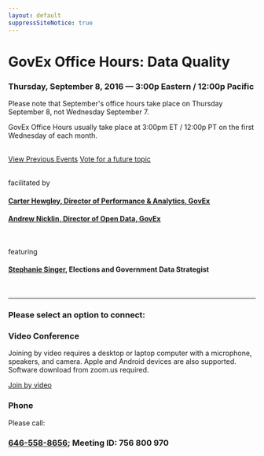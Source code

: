 ```yaml
---
layout: default
suppressSiteNotice: true
---
```


  <div class="row center-block">
    <h1>GovEx Office Hours: Data Quality</h1>
    <h3>Thursday, September 8, 2016 &mdash; 3:00p Eastern / 12:00p Pacific</h3>
    <div class="alert alert-warning">Please note that September's office hours take place on Thursday September 8, not Wednesday September 7.</div>
    <p>GovEx Office Hours usually take place at 3:00pm ET / 12:00p PT on the first Wednesday of each month.</p>
    <br />
    <a class="btn btn-primary" href="http://govex.jhu.edu/resource-type/office-hours/">View Previous Events</a> <a class="btn btn-primary" href="/office-hours/vote" target="_blank">Vote for a future topic</a> 
    <br />
    <br />
    <p>facilitated by</p>
    <h4><a href="https://www.linkedin.com/in/carterhewgley">Carter Hewgley, Director of Performance & Analytics, GovEx</a></h4>
    <h4><a href="https://www.linkedin.com/in/andrewnicklin">Andrew Nicklin, Director of Open Data, GovEx</a></h4>
    <br />
    <p>featuring</p>
    <h4><a href="https://www.linkedin.com/in/stephanie-singer-68499a">Stephanie Singer</a>, Elections and Government Data Strategist</h4>
    <br />    
    <hr />
    <h3>Please select an option to connect:</h3>
  </div>

  <div class="row">
    <div class="col-md-6">
      <div class="panel panel-info">
        <div class="panel-heading"><h3 class="panel-title"><span class="glyphicon glyphicon glyphicon-facetime-video"></span> Video Conference</h3></div>
        <div class="panel-body">
          <p>Joining by video requires a desktop or laptop computer with a microphone, speakers, and camera. Apple and Android devices are also supported. Software download from zoom.us required.</p>
          <a class="btn btn-primary" href="https://zoom.us/j/756800970" target="_blank">Join by video</a>
        </div>
      </div>
    </div>
    <div class="col-md-6">
      <div class="panel panel-info">
        <div class="panel-heading"><h3 class="panel-title"><span class="glyphicon glyphicon-earphone"></span> Phone</h3></div>
        <div class="panel-body">
          <p>Please call:</p>
          <h3><a href="tel:+1-646-558-8656">646-558-8656</a>; Meeting ID: 756 800 970</h3>
        </div>
      </div>
    </div>
  </div>
